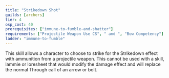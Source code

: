 ```yaml
---
title: "Strikedown Shot"
guilds: [archers]
tier: 4
osp_cost: 40
prerequisites: ["immune-to-fumble-and-shatter"]
requirements: ["Projectile Weapon Use CS", " and ", "Bow Competency"]
ladder: "immune-to-fumble"
---
```

This skill allows a character to choose to strike for the Strikedown effect with ammunition from a projectile weapon. This cannot be used with a skill, lammie or loresheet that would modify the damage effect and will replace the normal Through call of an arrow or bolt.